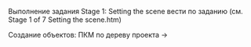 Выполнение задания Stage 1: Setting the scene вести по заданию
(см. Stage 1 of 7 Setting the scene.htm)

Создание объектов: ПКМ по дереву проекта -> 